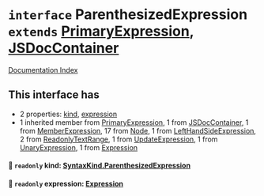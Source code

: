 # `interface` ParenthesizedExpression `extends` [PrimaryExpression](../interface.PrimaryExpression/README.md), [JSDocContainer](../interface.JSDocContainer/README.md)

[Documentation Index](../README.md)

## This interface has

- 2 properties:
[kind](#-readonly-kind-syntaxkindparenthesizedexpression),
[expression](#-readonly-expression-expression)
- 1 inherited member from [PrimaryExpression](../interface.PrimaryExpression/README.md), 1 from [JSDocContainer](../interface.JSDocContainer/README.md), 1 from [MemberExpression](../interface.MemberExpression/README.md), 17 from [Node](../interface.Node/README.md), 1 from [LeftHandSideExpression](../interface.LeftHandSideExpression/README.md), 2 from [ReadonlyTextRange](../interface.ReadonlyTextRange/README.md), 1 from [UpdateExpression](../interface.UpdateExpression/README.md), 1 from [UnaryExpression](../interface.UnaryExpression/README.md), 1 from [Expression](../interface.Expression/README.md)


#### 📄 `readonly` kind: [SyntaxKind.ParenthesizedExpression](../enum.SyntaxKind/README.md#parenthesizedexpression--218)



#### 📄 `readonly` expression: [Expression](../interface.Expression/README.md)



